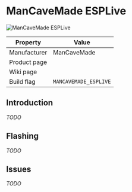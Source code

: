 # ManCaveMade ESPLive

![ManCaveMade ESPLive](images/devices/mancavemade-esplive.jpg)

|Property|Value|
|---|---|
|Manufacturer|ManCaveMade|
|Product page||
|Wiki page||
|Build flag|`MANCAVEMADE_ESPLIVE`|

## Introduction

*TODO*

## Flashing

*TODO*

## Issues

*TODO*